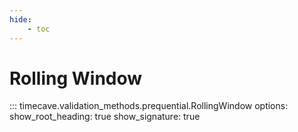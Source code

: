 ```yaml
---
hide:
    - toc
---
```


# Rolling Window

::: timecave.validation_methods.prequential.RollingWindow
    options:
        show_root_heading: true
        show_signature: true